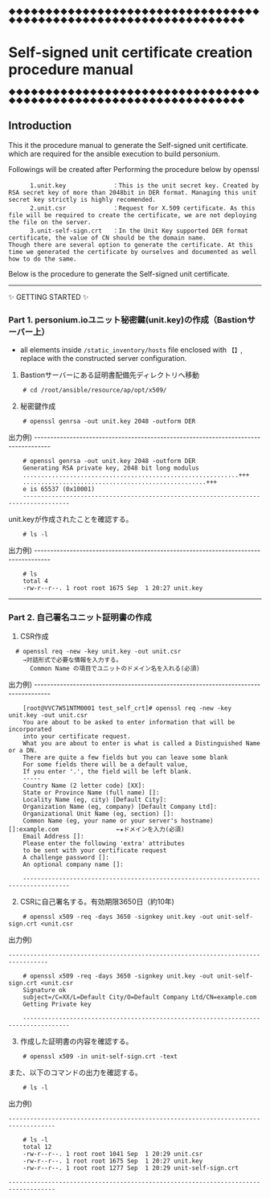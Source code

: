 ◆◆◆◆◆◆◆◆◆◆◆◆◆◆◆◆◆◆◆◆◆◆◆◆◆◆◆◆◆◆◆◆◆◆◆◆◆◆◆◆◆◆◆◆◆◆◆◆◆◆◆◆◆◆◆◆◆◆◆◆◆◆◆◆◆◆
# Self-signed unit certificate creation procedure manual
◆◆◆◆◆◆◆◆◆◆◆◆◆◆◆◆◆◆◆◆◆◆◆◆◆◆◆◆◆◆◆◆◆◆◆◆◆◆◆◆◆◆◆◆◆◆◆◆◆◆◆◆◆◆◆◆◆◆◆◆◆◆◆◆◆◆

## Introduction

This it the procedure manual to generate the Self-signed unit certificate. which are required for the ansible execution to build personium.

Followings will be created after Performing the procedure below by openssl

```
      1.unit.key             ：This is the unit secret key. Created by RSA secret key of more than 2048bit in DER format. Managing this unit secret key strictly is highly recomended.
      2.unit.csr             ：Request for X.509 certificate. As this file will be required to create the certificate, we are not deploying the file on the server.
      3.unit-self-sign.crt   ：In the Unit Key supported DER format certificate, the value of CN should be the domain name. 
Though there are several option to generate the certificate. At this time we generated the certificate by ourselves and documented as well how to do the same.

```

Below is the procedure to generate the Self-signed unit certificate.

---------------------------------------
:sparkles: GETTING STARTED :sparkles:

### Part 1. personium.ioユニット秘密鍵(unit.key)の作成（Bastionサーバー上）

* all elements inside `/static_inventory/hosts` file enclosed with `【】`, replace with the constructed server configuration.

1. Bastionサーバーにある証明書配備先ディレクトリへ移動
```
    # cd /root/ansible/resource/ap/opt/x509/
```

2. 秘密鍵作成
```
    # openssl genrsa -out unit.key 2048 -outform DER
```  
出力例)
	-----------------------------------------------------------------------------------
```
    # openssl genrsa -out unit.key 2048 -outform DER
    Generating RSA private key, 2048 bit long modulus
    ............................................................+++
    ...................................................+++
    e is 65537 (0x10001)
    -----------------------------------------------------------------------------------
```
  unit.keyが作成されたことを確認する。
```
    # ls -l
```
出力例)
    -----------------------------------------------------------------------------------
```
    # ls
    total 4
    -rw-r--r--. 1 root root 1675 Sep  1 20:27 unit.key
```	
-----------------------------------------------------------------------------------

### Part 2. 自己署名ユニット証明書の作成

1. CSR作成
```
  # openssl req -new -key unit.key -out unit.csr
    →対話形式で必要な情報を入力する。
      Common Name の項目でユニットのドメイン名を入れる(必須)
```
出力例)
	-----------------------------------------------------------------------------------
```
    [root@VVC7W51NTM0001 test_self_crt]# openssl req -new -key unit.key -out unit.csr
    You are about to be asked to enter information that will be incorporated
    into your certificate request.
    What you are about to enter is what is called a Distinguished Name or a DN.
    There are quite a few fields but you can leave some blank
    For some fields there will be a default value,
    If you enter '.', the field will be left blank.
    -----
    Country Name (2 letter code) [XX]:
    State or Province Name (full name) []:
    Locality Name (eg, city) [Default City]:
    Organization Name (eg, company) [Default Company Ltd]:
    Organizational Unit Name (eg, section) []:
    Common Name (eg, your name or your server's hostname) []:example.com                ←★ドメインを入力(必須)
    Email Address []:
    Please enter the following 'extra' attributes
    to be sent with your certificate request
    A challenge password []:
    An optional company name []:

    -----------------------------------------------------------------------------------
```
2. CSRに自己署名する。有効期限3650日（約10年)

```
    # openssl x509 -req -days 3650 -signkey unit.key -out unit-self-sign.crt <unit.csr
```
出力例)

    ---------------------------------------------------------------------------------
```
    # openssl x509 -req -days 3650 -signkey unit.key -out unit-self-sign.crt <unit.csr
    Signature ok
    subject=/C=XX/L=Default City/O=Default Company Ltd/CN=example.com
    Getting Private key

    -----------------------------------------------------------------------------------
```
3. 作成した証明書の内容を確認する。

```
    # openssl x509 -in unit-self-sign.crt -text
```  
  また、以下のコマンドの出力を確認する。
```
    # ls -l
```   
出力例)

    -----------------------------------------------------------------------------------
```
    # ls -l
    total 12
    -rw-r--r--. 1 root root 1041 Sep  1 20:29 unit.csr
    -rw-r--r--. 1 root root 1675 Sep  1 20:27 unit.key
    -rw-r--r--. 1 root root 1277 Sep  1 20:29 unit-self-sign.crt
```
    -----------------------------------------------------------------------------------


